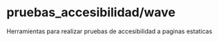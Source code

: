# pruebas_accesibilidad/wave

Herramientas para realizar pruebas de accesibilidad a paginas estaticas
